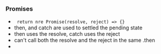 ### Promises
- ``` return nre Promise(resolve, reject) => {}```
- then, and catch are used to settled the pending state
- then uses the resolve, catch uses the reject
- can't call both the resolve and the reject in the same .then
- 